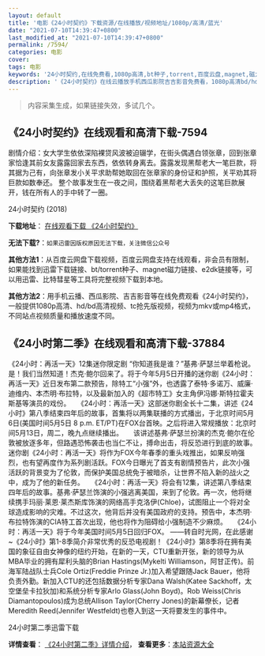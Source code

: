 ```yaml
---
layout: default
title: '电影《24小时契约》下载资源/在线播放/视频地址/1080p/高清/蓝光'
date: "2021-07-10T14:39:47+0800"
last_modified_at: "2021-07-10T14:39:47+0800"
permalink: /7594/
categories: 电影
cover:
tags: 电影
keywords: '24小时契约,在线免费看,1080p高清,bt种子,torrent,百度云盘,magnet,磁力链,迅雷下载资源'
description: '《24小时契约》在线云播放手机西瓜影院吉吉影音免费看，1080p高清bd/hd未删减完整版和tc抢先枪版，mkv/mp4格式，附带bt/torrent种子、magnet/磁力链、百度云盘、网盘资源迅雷下载链接'
---
```


>内容采集生成，如果链接失效，多试几个。


## 《24小时契约》在线观看和高清下载-7594

剧情介绍：女大学生依依深陷裸贷风波被迫辍学，在街头偶遇白领张章，回到张章家恰逢其前女友露露回家去东西，依依转身离去。露露发现黑帮老大一笔巨款，将其据为己有，向张章发小关平求助帮她取回在张章家的身份证和护照，关平劝其将巨款如数奉还。 整个故事发生在一夜之间，围绕着黑帮老大丢失的这笔巨款展开，钱在所有人的手中转了一圈。


24小时契约 (2018)

**下载地址**： [在线观看下载 《24小时契约》](https://www.btbtdy.me/btdy/dy12583.html) 


**无法下载?**：`如果迅雷因版权原因无法下载，关注微信公众号 `

**其他方法1**：从百度云网盘下载视频，百度云网盘支持在线观看，非会员有限制，如果能找到迅雷下载链接、bt/torrent种子、magnet磁力链接、e2dk链接等，可以用迅雷、比特彗星等工具将完整视频下载到本地。

**其他方法2**：用手机云播、西瓜影院、吉吉影音等在线免费观看《24小时契约》，一般提供1080p高清、hd/bd高清视频、tc抢先版视频，视频为mkv或mp4格式，不同站点视频质量和播放速度不同。


## 《24小时第二季》在线观看和高清下载-37884

《24小时：再活一天》12集迷你限定剧    “你知道我是谁？”基弗·萨瑟兰举着枪说。是！我们当然知道！杰克·鲍尔回来了。将于今年5月5日开播的迷你剧《24小时：再活一天》近日发布第二款预告，除特工“小强”外，也透露了泰特·多诺万、威廉·迪维内、本杰明·布拉特，以及最新加入的《超市特工》女主角伊冯娜·斯特拉霍夫斯基等演员的戏份。　　《24小时：再活一天》这部迷你剧全长十二集，讲述《24小时》第八季结束四年后的故事，首集将以两集联播的方式播出，于北京时间5月6日(美国时间5月5日 8 p.m. ET/PT)在FOX台首映。之后将进入常规播放：北京时间5月13日，周二，晚九点继续播出。　　该讲述基弗·萨瑟兰扮演的杰克·鲍尔在伦敦被放逐多年，但路遇恐怖袭击也当仁不让，搏命出击，将反恐进行到底的故事。    迷你剧《24小时：再活一天》将作为FOX今年春季的重头戏推出，如果反响强烈，也有望再度作为系列剧活跃。FOX今日曝光了首支有剧情预告片，此次小强活跃的背景变为了伦敦，而保护美国总统免于被暗杀，让世界不陷入新的战火之中，成为了他的新任务。　　《24小时：再活一天》将会有12集，讲述第八季结束四年后的故事。基弗·萨瑟兰饰演的小强逃离美国，来到了伦敦。再一次，他将继续携手玛丽·莱恩·莱杰斯库饰演的网络高手克洛伊(Chloe)，试图阻止一个将对全球造成影响的灾难。不过这次，他背后并没有美国政府的支持。预告中，本杰明·布拉特饰演的CIA特工首次出现，他也将作为阻碍给小强制造不少麻烦。　　《24小时：再活一天》将于今年美国时间5月5日回归FOX。                                                                                ——转自时光网，在此感谢~《24小时》第1-8季简介非常优秀的反恐电视剧！《24小时》第8季将在拥有美国的象征自由女神像的纽约开始，在新的一天，CTU重新开张，新的领导为从MBA毕业的拥有犀利头脑的Brian Hastings(Mykelti Williamson，阿甘正传)。前海军陆战队士兵Cole Ortiz(Freddie Prinze Jr.)加入希望跟随Jack Bauer，他将负责外勤。新加入CTU的还包括数据分析专家Dana Walsh(Katee Sackhoff，太空堡垒卡拉狄加)和系统分析专家Arlo Glass(John Boyd)。Rob Weiss(Chris  Diamantopoulos)成为总统Allison Taylor(Cherry Jones)的新幕僚长，记者Meredith Reed(Jennifer Westfeldt)也卷入到这一天将要发生的事件中。


24小时第二季迅雷下载

**详情查看**： [《24小时第二季》详情介绍](/movie/37884/)， **查看更多**：[本站资源大全](/movie/t/all/)


